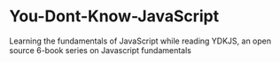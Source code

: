 # You-Dont-Know-JavaScript
Learning the fundamentals of JavaScript while reading YDKJS, an open source 6-book series on Javascript fundamentals
